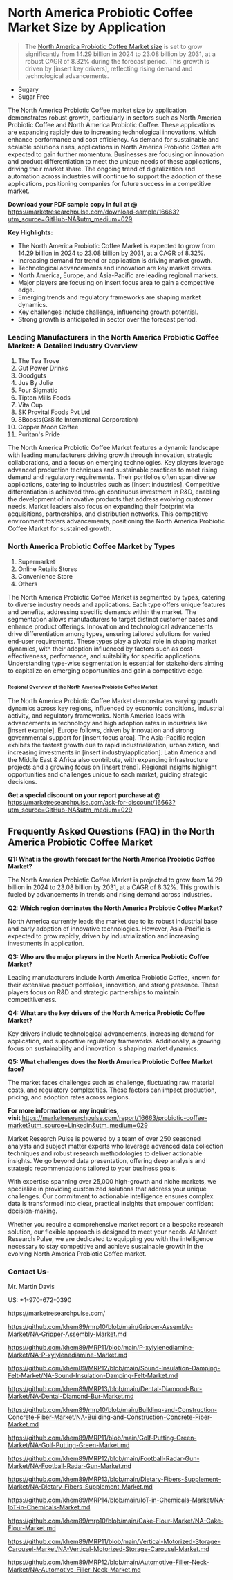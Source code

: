 <h1>North America Probiotic Coffee Market&nbsp;Size by Application</h1><blockquote><p>The <a href="https://marketresearchpulse.com/download-sample/16663?utm_source=GitHub-NA&amp;utm_medium=029">North America Probiotic Coffee Market size</a> is set to grow significantly from 14.29 billion in 2024 to 23.08 billion by 2031, at a robust CAGR of 8.32% during the forecast period. This growth is driven by [insert key drivers], reflecting rising demand and technological advancements.</p></blockquote><ul><li>Sugary<li> Sugar Free</li></ul><p>The North America Probiotic Coffee market size by application demonstrates robust growth, particularly in sectors such as North America Probiotic Coffee and North America Probiotic Coffee. These applications are expanding rapidly due to increasing technological innovations, which enhance performance and cost efficiency. As demand for sustainable and scalable solutions rises, applications in North America Probiotic Coffee are expected to gain further momentum. Businesses are focusing on innovation and product differentiation to meet the unique needs of these applications, driving their market share. The ongoing trend of digitalization and automation across industries will continue to support the adoption of these applications, positioning companies for future success in a competitive market.</p><p><strong>Download your PDF sample copy in full at @ </strong><a href="https://marketresearchpulse.com/download-sample/16663?utm_source=GitHub-NA&amp;utm_medium=029">https://marketresearchpulse.com/download-sample/16663?utm_source=GitHub-NA&amp;utm_medium=029</a></p><p><strong>Key Highlights: </strong></p><ul><li>The North America Probiotic Coffee Market is expected to grow from 14.29 billion in 2024 to 23.08 billion by 2031, at a CAGR of 8.32%.</li><li>Increasing demand for trend or application is driving market growth.</li><li>Technological advancements and innovation are key market drivers.</li><li>North America, Europe, and Asia-Pacific are leading regional markets.</li><li>Major players are focusing on insert focus area to gain a competitive edge.</li><li>Emerging trends and regulatory frameworks are shaping market dynamics.</li><li>Key challenges include challenge, influencing growth potential.</li><li>Strong growth is anticipated in sector over the forecast period.</li></ul><h3>Leading Manufacturers in the North America Probiotic Coffee Market: A Detailed Industry Overview</h3><ol><li>The Tea Trove</li><li>Gut Power Drinks</li><li>Goodguts</li><li>Jus By Julie</li><li>Four Sigmatic</li><li>Tipton Mills Foods</li><li>Vita Cup</li><li>SK Provital Foods Pvt Ltd</li><li>8Boosts(Gr8life International Corporation)</li><li>Copper Moon Coffee</li><li>Puritan's Pride</li></ol><div class="flex max-w-full flex-col flex-grow"><div class="min-h-8 text-message flex w-full flex-col items-end gap-2 whitespace-normal break-words [.text-message+&amp;]:mt-5" dir="auto" data-message-author-role="assistant" data-message-id="fd8432e4-4910-450d-b182-61b7bfb0a01f" data-message-model-slug="gpt-4o"><div class="flex w-full flex-col gap-1 empty:hidden first:pt-[3px]"><div class="markdown prose w-full break-words dark:prose-invert light"><p>The North America Probiotic Coffee Market features a dynamic landscape with leading manufacturers driving growth through innovation, strategic collaborations, and a focus on emerging technologies. Key players leverage advanced production techniques and sustainable practices to meet rising demand and regulatory requirements. Their portfolios often span diverse applications, catering to industries such as [insert industries]. Competitive differentiation is achieved through continuous investment in R&amp;D, enabling the development of innovative products that address evolving customer needs. Market leaders also focus on expanding their footprint via acquisitions, partnerships, and distribution networks. This competitive environment fosters advancements, positioning the North America Probiotic Coffee Market for sustained growth.</p></div></div></div></div><h3>North America Probiotic Coffee Market by Types</h3><ol><li>Supermarket<li> Online Retails Stores<li> Convenience Store<li> Others</li></ol><div class="flex max-w-full flex-col flex-grow"><div class="min-h-8 text-message flex w-full flex-col items-end gap-2 whitespace-normal break-words [.text-message+&amp;]:mt-5" dir="auto" data-message-author-role="assistant" data-message-id="084470be-0bb7-4664-bddf-5156b4f41249" data-message-model-slug="gpt-4o-mini"><div class="flex w-full flex-col gap-1 empty:hidden first:pt-[3px]"><div class="markdown prose w-full break-words dark:prose-invert light"><p>The North America Probiotic Coffee Market is segmented by types, catering to diverse industry needs and applications. Each type offers unique features and benefits, addressing specific demands within the market. The segmentation allows manufacturers to target distinct customer bases and enhance product offerings. Innovation and technological advancements drive differentiation among types, ensuring tailored solutions for varied end-user requirements. These types play a pivotal role in shaping market dynamics, with their adoption influenced by factors such as cost-effectiveness, performance, and suitability for specific applications. Understanding type-wise segmentation is essential for stakeholders aiming to capitalize on emerging opportunities and gain a competitive edge.</p></div></div></div></div><h3><span style="font-size: 11px;">Regional Overview of the North America Probiotic Coffee Market</span></h3><div class="flex max-w-full flex-col flex-grow"><div class="min-h-8 text-message flex w-full flex-col items-end gap-2 whitespace-normal break-words [.text-message+&amp;]:mt-5" dir="auto" data-message-author-role="assistant" data-message-id="e9038762-ce64-4e30-91c9-9bd413514231" data-message-model-slug="gpt-4o-mini"><div class="flex w-full flex-col gap-1 empty:hidden first:pt-[3px]"><div class="markdown prose w-full break-words dark:prose-invert light"><p>The North America Probiotic Coffee Market demonstrates varying growth dynamics across key regions, influenced by economic conditions, industrial activity, and regulatory frameworks. North America leads with advancements in technology and high adoption rates in industries like [insert example]. Europe follows, driven by innovation and strong governmental support for [insert focus area]. The Asia-Pacific region exhibits the fastest growth due to rapid industrialization, urbanization, and increasing investments in [insert industry/application]. Latin America and the Middle East &amp; Africa also contribute, with expanding infrastructure projects and a growing focus on [insert trend]. Regional insights highlight opportunities and challenges unique to each market, guiding strategic decisions.</p></div></div></div></div><p><strong>Get a special discount on your report purchase at @ </strong><a href="https://marketresearchpulse.com/ask-for-discount/16663?utm_source=GitHub-NA&amp;utm_medium=029">https://marketresearchpulse.com/ask-for-discount/16663?utm_source=GitHub-NA&amp;utm_medium=029</a></p><h2>Frequently Asked Questions (FAQ) in the North America Probiotic Coffee Market</h2><p><strong>Q1: What is the growth forecast for the North America Probiotic Coffee Market?</strong></p><p>The North America Probiotic Coffee Market is projected to grow from 14.29 billion in 2024 to 23.08 billion by 2031, at a CAGR of 8.32%. This growth is fueled by advancements in trends and rising demand across industries.</p><p><strong>Q2: Which region dominates the North America Probiotic Coffee Market?</strong></p><p>North America currently leads the market due to its robust industrial base and early adoption of innovative technologies. However, Asia-Pacific is expected to grow rapidly, driven by industrialization and increasing investments in application.</p><p><strong>Q3: Who are the major players in the North America Probiotic Coffee Market?</strong></p><p>Leading manufacturers include North America Probiotic Coffee, known for their extensive product portfolios, innovation, and strong presence. These players focus on R&amp;D and strategic partnerships to maintain competitiveness.</p><p><strong>Q4: What are the key drivers of the North America Probiotic Coffee Market?</strong></p><p>Key drivers include technological advancements, increasing demand for application, and supportive regulatory frameworks. Additionally, a growing focus on sustainability and innovation is shaping market dynamics.</p><p><strong>Q5: What challenges does the North America Probiotic Coffee Market face?</strong></p><p>The market faces challenges such as challenge, fluctuating raw material costs, and regulatory complexities. These factors can impact production, pricing, and adoption rates across regions.</p><p><strong>For more information or any inquiries, visit&nbsp;</strong><a href="https://marketresearchpulse.com/report/16663/probiotic-coffee-market?utm_source=Linkedin&utm_medium=029">https://marketresearchpulse.com/report/16663/probiotic-coffee-market?utm_source=Linkedin&utm_medium=029</a></p><p>Market Research Pulse is powered by a team of over 250 seasoned analysts and subject matter experts who leverage advanced data collection techniques and robust research methodologies to deliver actionable insights. We go beyond data presentation, offering deep analysis and strategic recommendations tailored to your business goals.</p><p>With expertise spanning over 25,000 high-growth and niche markets, we specialize in providing customized solutions that address your unique challenges. Our commitment to actionable intelligence ensures complex data is transformed into clear, practical insights that empower confident decision-making.</p><p>Whether you require a comprehensive market report or a bespoke research solution, our flexible approach is designed to meet your needs. At Market Research Pulse, we are dedicated to equipping you with the intelligence necessary to stay competitive and achieve sustainable growth in the evolving North America Probiotic Coffee market.</p><h3><strong>Contact Us-</strong></h3><p>Mr. Martin Davis</p><p>US: +1-970-672-0390</p><p>https://marketresearchpulse.com/</p><p><a href="https://github.com/khem89/mrp10/blob/main/Gripper-Assembly-Market/NA-Gripper-Assembly-Market.md">https://github.com/khem89/mrp10/blob/main/Gripper-Assembly-Market/NA-Gripper-Assembly-Market.md</a></p><p><a href="https://github.com/khem89/MRP11/blob/main/P-xylylenediamine-Market/NA-P-xylylenediamine-Market.md">https://github.com/khem89/MRP11/blob/main/P-xylylenediamine-Market/NA-P-xylylenediamine-Market.md</a></p><p><a href="https://github.com/khem89/MRP12/blob/main/Sound-Insulation-Damping-Felt-Market/NA-Sound-Insulation-Damping-Felt-Market.md">https://github.com/khem89/MRP12/blob/main/Sound-Insulation-Damping-Felt-Market/NA-Sound-Insulation-Damping-Felt-Market.md</a></p><p><a href="https://github.com/khem89/MRP13/blob/main/Dental-Diamond-Bur-Market/NA-Dental-Diamond-Bur-Market.md">https://github.com/khem89/MRP13/blob/main/Dental-Diamond-Bur-Market/NA-Dental-Diamond-Bur-Market.md</a></p><p><a href="https://github.com/khem89/mrp10/blob/main/Building-and-Construction-Concrete-Fiber-Market/NA-Building-and-Construction-Concrete-Fiber-Market.md">https://github.com/khem89/mrp10/blob/main/Building-and-Construction-Concrete-Fiber-Market/NA-Building-and-Construction-Concrete-Fiber-Market.md</a></p><p><a href="https://github.com/khem89/MRP11/blob/main/Golf-Putting-Green-Market/NA-Golf-Putting-Green-Market.md">https://github.com/khem89/MRP11/blob/main/Golf-Putting-Green-Market/NA-Golf-Putting-Green-Market.md</a></p><p><a href="https://github.com/khem89/MRP12/blob/main/Football-Radar-Gun-Market/NA-Football-Radar-Gun-Market.md">https://github.com/khem89/MRP12/blob/main/Football-Radar-Gun-Market/NA-Football-Radar-Gun-Market.md</a></p><p><a href="https://github.com/khem89/MRP13/blob/main/Dietary-Fibers-Supplement-Market/NA-Dietary-Fibers-Supplement-Market.md">https://github.com/khem89/MRP13/blob/main/Dietary-Fibers-Supplement-Market/NA-Dietary-Fibers-Supplement-Market.md</a></p><p><a href="https://github.com/khem89/MRP14/blob/main/IoT-in-Chemicals-Market/NA-IoT-in-Chemicals-Market.md">https://github.com/khem89/MRP14/blob/main/IoT-in-Chemicals-Market/NA-IoT-in-Chemicals-Market.md</a></p><p><a href="https://github.com/khem89/mrp10/blob/main/Cake-Flour-Market/NA-Cake-Flour-Market.md">https://github.com/khem89/mrp10/blob/main/Cake-Flour-Market/NA-Cake-Flour-Market.md</a></p><p><a href="https://github.com/khem89/MRP11/blob/main/Vertical-Motorized-Storage-Carousel-Market/NA-Vertical-Motorized-Storage-Carousel-Market.md">https://github.com/khem89/MRP11/blob/main/Vertical-Motorized-Storage-Carousel-Market/NA-Vertical-Motorized-Storage-Carousel-Market.md</a></p><p><a href="https://github.com/khem89/MRP12/blob/main/Automotive-Filler-Neck-Market/NA-Automotive-Filler-Neck-Market.md">https://github.com/khem89/MRP12/blob/main/Automotive-Filler-Neck-Market/NA-Automotive-Filler-Neck-Market.md</a></p>
